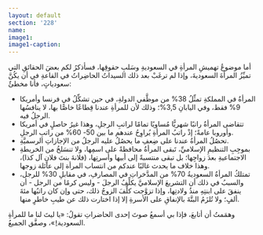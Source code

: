 ```yaml
---
layout: default
section: '228'
name:
image1: 
image1-caption: 
---
```

أما موضوعُ تهميشِ المرأةِ في السعوديةِ وسَلبِ حقوقِها، فسأذكرُ لكم بعضَ الحقائقِ التي تميِّزُ المرأةَ السعوديةَ، وإذا لم ترغَبْ بعد ذلك السيداتُ الحاضِراتُ في القاعةِ في أن يكُنَّ سعودياتٍ، فأنا مخطئٌ:

- المرأةُ في المملكةِ تمثِّلُ 38% من موظَّفي الدولةِ، في حين تشكِّلُ في فرنسا وأمريكا 9% فقط، وفي اليابانِ 3,5%؛ وذلك لأن للمرأةِ عندنا قِطاعًا خاصًّا بها، لا ينافسُها الرجلُ فيه.
- تتقاضى المرأةُ راتبًا شهريًّا مُساويًا تمامًا لراتبِ الرجلِ، وهذا غيرُ حاصلٍ في أمريكا وأوروبا عامةً؛ إذْ راتبُ المرأةِ يُراوِحُ عندهم ما بين 50- 60% من راتبِ الرجلِ.
- تحصُلُ المرأةُ عندنا على ضِعفِ ما يحصُلُ عليه الرجلُ من الإجازاتِ الرسميَّةِ.
- بموجِبِ التنظيمِ الإسلاميِّ، تَبقى المرأةُ محافظةً على اسمِها، ولا تنسَلخُ من الخريطةِ الاجتماعيةِ بعدَ زواجِها؛ بل تبقى منتسبةً إلى أبيها وأسرتِها، (فلانةَ بنتَ فلانٍ آل كذا)، وهذا خلاف ما يحدث غالبًا عندكم من انتساب المرأة إلى عائلة زوجها.
- تمتلكُ المرأةُ السعوديةُ 70% من المدَّخراتِ في المصارفِ، في مقابلِ 30% للرجل، والسببُ في ذلك أن التشريعَ الإسلاميَّ يكلِّفُ الرجلَ - وليس كرمًا من الرجل - أن ينفقَ على ابنتِهِ منذُ ولادتِها، وإذا تزوَّجت كلِّفَ الزوجُ ذلك، حتى وإن كان راتبُها مئةَ ألفٍ؛ ولا تُلزَمُ البتَّةَ بالإنفاقِ على الأسرةِ إلا إذا اختارت ذلك عن طيبِ خاطرٍ منها.

وهمَمتُ أن أتابعَ، فإذا بي أسمعُ صوتَ إحدى الحاضراتِ تقولُ: «يا ليتَ لنا ما للمرأةِ السعودية!ِ»، وصفَّق الجميعُ. 
